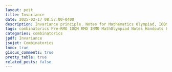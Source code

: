 ```yaml
---
layout: post
title: Invariance
date: 2025-02-17 08:57:00-0400
description: Invariance principle. Notes for Mathematics Olympiad, IOQM, RMO, INMO. Problem set, Solutions, Questions, Answers, Hints, Walkthroughs, Discussions.
tags: combinatorics Pre-RMO IOQM RMO INMO MathOlympiad Notes Handouts LectureNotes
categories: combinatorics
jpdf: Invariance
jsujet: Combinatorics
lnmo: true
giscus_comments: true
pretty_table: true
related_posts: false
---
```

